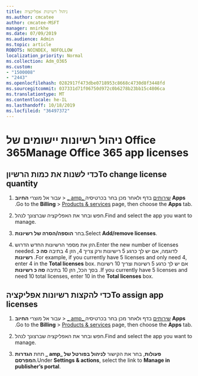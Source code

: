 ```yaml
---
title: ניהול רשיונות אפליקציה
ms.author: cmcatee
author: cmcatee-MSFT
manager: mnirkhe
ms.date: 07/09/2019
ms.audience: Admin
ms.topic: article
ROBOTS: NOINDEX, NOFOLLOW
localization_priority: Normal
ms.collection: Adm_O365
ms.custom:
- "1500008"
- "2443"
ms.openlocfilehash: 0282917f473dbe0718953c8668c4730d8f3448fd
ms.sourcegitcommit: 037331d71f06750d972c0b6278b23bb15c4806ca
ms.translationtype: MT
ms.contentlocale: he-IL
ms.lasthandoff: 10/18/2019
ms.locfileid: "36497372"
---
```

# <a name="manage-office-365-app-licenses"></a><span data-ttu-id="99b0d-102">ניהול רשיונות יישומים של Office 365</span><span class="sxs-lookup"><span data-stu-id="99b0d-102">Manage Office 365 app licenses</span></span>

## <a name="to-change-license-quantity"></a><span data-ttu-id="99b0d-103">כדי לשנות את כמות הרשיון</span><span class="sxs-lookup"><span data-stu-id="99b0d-103">To change license quantity</span></span>

1. <span data-ttu-id="99b0d-104">עבור אל מוצרי **החיוב** > [_ amp_ שירותים](https://go.microsoft.com/fwlink/p/?linkid=842054) בדף ולאחר מכן בחר בכרטיסיה **Apps** .</span><span class="sxs-lookup"><span data-stu-id="99b0d-104">Go to the **Billing** > [Products & services](https://go.microsoft.com/fwlink/p/?linkid=842054) page, then choose the **Apps** tab.</span></span>

2. <span data-ttu-id="99b0d-105">חפש ובחר את האפליקציה שברצונך לנהל.</span><span class="sxs-lookup"><span data-stu-id="99b0d-105">Find and select the app you want to manage.</span></span>  

3. <span data-ttu-id="99b0d-106">בחר **הוספה/הסרה של רשיונות**.</span><span class="sxs-lookup"><span data-stu-id="99b0d-106">Select **Add/remove licenses**.</span></span>

4. <span data-ttu-id="99b0d-107">הזן את מספר הרשיונות החדש הדרוש.</span><span class="sxs-lookup"><span data-stu-id="99b0d-107">Enter the new number of licenses needed.</span></span> <span data-ttu-id="99b0d-108">לדוגמה, אם יש לך כרגע 5 רישיונות ורק צריך 4, הזן 4 בתיבה **סה כ רשיונות** .</span><span class="sxs-lookup"><span data-stu-id="99b0d-108">For example, if you currently have 5 licenses and only need 4, enter 4 in the **Total licenses** box.</span></span> <span data-ttu-id="99b0d-109">אם יש לך כרגע 5 רשיונות וצריך 10 רשיונות בסך הכל, הזן 10 בתיבה **סה כ רשיונות** .</span><span class="sxs-lookup"><span data-stu-id="99b0d-109">If you currently have 5 licenses and need 10 total licenses, enter 10 in the **Total licenses** box.</span></span>

## <a name="to-assign-app-licenses"></a><span data-ttu-id="99b0d-110">כדי להקצות רשיונות אפליקציה</span><span class="sxs-lookup"><span data-stu-id="99b0d-110">To assign app licenses</span></span>

1. <span data-ttu-id="99b0d-111">עבור אל מוצרי **החיוב** > [_ amp_ שירותים](https://go.microsoft.com/fwlink/p/?linkid=842054) בדף ולאחר מכן בחר בכרטיסיה **Apps** .</span><span class="sxs-lookup"><span data-stu-id="99b0d-111">Go to the **Billing** > [Products & services](https://go.microsoft.com/fwlink/p/?linkid=842054) page, then choose the **Apps** tab.</span></span>

2. <span data-ttu-id="99b0d-112">חפש ובחר את האפליקציה שברצונך לנהל.</span><span class="sxs-lookup"><span data-stu-id="99b0d-112">Find and select the app you want to manage.</span></span>  

3. <span data-ttu-id="99b0d-113">תחת **הגדרות _ amp_ פעולות**, בחר את הקישור **לניהול בפורטל של המפרסם**.</span><span class="sxs-lookup"><span data-stu-id="99b0d-113">Under **Settings & actions**, select the link to **Manage in publisher’s portal**.</span></span>